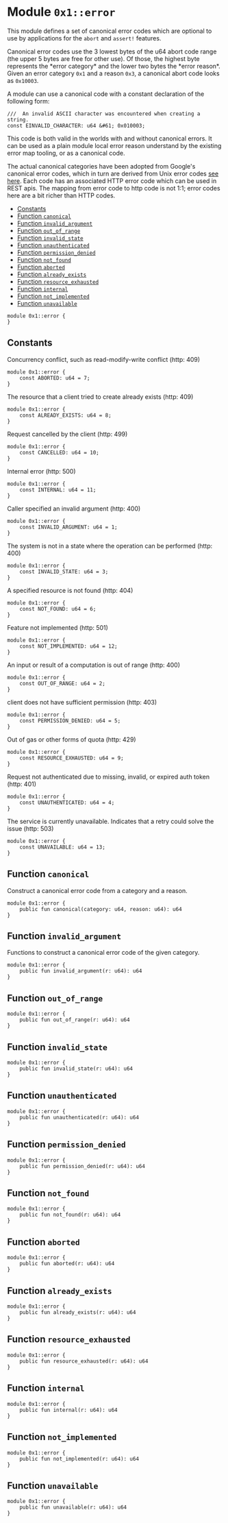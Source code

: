 <a id="0x1_error"></a>

# Module `0x1::error`

This module defines a set of canonical error codes which are optional to use by applications for the
`abort` and `assert!` features.

Canonical error codes use the 3 lowest bytes of the u64 abort code range (the upper 5 bytes are free for other use).
Of those, the highest byte represents the \*error category\* and the lower two bytes the \*error reason\*.
Given an error category `0x1` and a reason `0x3`, a canonical abort code looks as `0x10003`.

A module can use a canonical code with a constant declaration of the following form:

```
///  An invalid ASCII character was encountered when creating a string.
const EINVALID_CHARACTER: u64 &#61; 0x010003;
```

This code is both valid in the worlds with and without canonical errors. It can be used as a plain module local
error reason understand by the existing error map tooling, or as a canonical code.

The actual canonical categories have been adopted from Google&apos;s canonical error codes, which in turn are derived
from Unix error codes [see here](https://cloud.google.com/apis/design/errors#handling_errors). Each code has an
associated HTTP error code which can be used in REST apis. The mapping from error code to http code is not 1:1;
error codes here are a bit richer than HTTP codes.

- [Constants](#@Constants_0)
- [Function `canonical`](#0x1_error_canonical)
- [Function `invalid_argument`](#0x1_error_invalid_argument)
- [Function `out_of_range`](#0x1_error_out_of_range)
- [Function `invalid_state`](#0x1_error_invalid_state)
- [Function `unauthenticated`](#0x1_error_unauthenticated)
- [Function `permission_denied`](#0x1_error_permission_denied)
- [Function `not_found`](#0x1_error_not_found)
- [Function `aborted`](#0x1_error_aborted)
- [Function `already_exists`](#0x1_error_already_exists)
- [Function `resource_exhausted`](#0x1_error_resource_exhausted)
- [Function `internal`](#0x1_error_internal)
- [Function `not_implemented`](#0x1_error_not_implemented)
- [Function `unavailable`](#0x1_error_unavailable)

```move
module 0x1::error {
}
```

<a id="@Constants_0"></a>

## Constants

<a id="0x1_error_ABORTED"></a>

Concurrency conflict, such as read&#45;modify&#45;write conflict (http: 409)

```move
module 0x1::error {
    const ABORTED: u64 = 7;
}
```

<a id="0x1_error_ALREADY_EXISTS"></a>

The resource that a client tried to create already exists (http: 409)

```move
module 0x1::error {
    const ALREADY_EXISTS: u64 = 8;
}
```

<a id="0x1_error_CANCELLED"></a>

Request cancelled by the client (http: 499)

```move
module 0x1::error {
    const CANCELLED: u64 = 10;
}
```

<a id="0x1_error_INTERNAL"></a>

Internal error (http: 500)

```move
module 0x1::error {
    const INTERNAL: u64 = 11;
}
```

<a id="0x1_error_INVALID_ARGUMENT"></a>

Caller specified an invalid argument (http: 400)

```move
module 0x1::error {
    const INVALID_ARGUMENT: u64 = 1;
}
```

<a id="0x1_error_INVALID_STATE"></a>

The system is not in a state where the operation can be performed (http: 400)

```move
module 0x1::error {
    const INVALID_STATE: u64 = 3;
}
```

<a id="0x1_error_NOT_FOUND"></a>

A specified resource is not found (http: 404)

```move
module 0x1::error {
    const NOT_FOUND: u64 = 6;
}
```

<a id="0x1_error_NOT_IMPLEMENTED"></a>

Feature not implemented (http: 501)

```move
module 0x1::error {
    const NOT_IMPLEMENTED: u64 = 12;
}
```

<a id="0x1_error_OUT_OF_RANGE"></a>

An input or result of a computation is out of range (http: 400)

```move
module 0x1::error {
    const OUT_OF_RANGE: u64 = 2;
}
```

<a id="0x1_error_PERMISSION_DENIED"></a>

client does not have sufficient permission (http: 403)

```move
module 0x1::error {
    const PERMISSION_DENIED: u64 = 5;
}
```

<a id="0x1_error_RESOURCE_EXHAUSTED"></a>

Out of gas or other forms of quota (http: 429)

```move
module 0x1::error {
    const RESOURCE_EXHAUSTED: u64 = 9;
}
```

<a id="0x1_error_UNAUTHENTICATED"></a>

Request not authenticated due to missing, invalid, or expired auth token (http: 401)

```move
module 0x1::error {
    const UNAUTHENTICATED: u64 = 4;
}
```

<a id="0x1_error_UNAVAILABLE"></a>

The service is currently unavailable. Indicates that a retry could solve the issue (http: 503)

```move
module 0x1::error {
    const UNAVAILABLE: u64 = 13;
}
```

<a id="0x1_error_canonical"></a>

## Function `canonical`

Construct a canonical error code from a category and a reason.

```move
module 0x1::error {
    public fun canonical(category: u64, reason: u64): u64
}
```

<a id="0x1_error_invalid_argument"></a>

## Function `invalid_argument`

Functions to construct a canonical error code of the given category.

```move
module 0x1::error {
    public fun invalid_argument(r: u64): u64
}
```

<a id="0x1_error_out_of_range"></a>

## Function `out_of_range`

```move
module 0x1::error {
    public fun out_of_range(r: u64): u64
}
```

<a id="0x1_error_invalid_state"></a>

## Function `invalid_state`

```move
module 0x1::error {
    public fun invalid_state(r: u64): u64
}
```

<a id="0x1_error_unauthenticated"></a>

## Function `unauthenticated`

```move
module 0x1::error {
    public fun unauthenticated(r: u64): u64
}
```

<a id="0x1_error_permission_denied"></a>

## Function `permission_denied`

```move
module 0x1::error {
    public fun permission_denied(r: u64): u64
}
```

<a id="0x1_error_not_found"></a>

## Function `not_found`

```move
module 0x1::error {
    public fun not_found(r: u64): u64
}
```

<a id="0x1_error_aborted"></a>

## Function `aborted`

```move
module 0x1::error {
    public fun aborted(r: u64): u64
}
```

<a id="0x1_error_already_exists"></a>

## Function `already_exists`

```move
module 0x1::error {
    public fun already_exists(r: u64): u64
}
```

<a id="0x1_error_resource_exhausted"></a>

## Function `resource_exhausted`

```move
module 0x1::error {
    public fun resource_exhausted(r: u64): u64
}
```

<a id="0x1_error_internal"></a>

## Function `internal`

```move
module 0x1::error {
    public fun internal(r: u64): u64
}
```

<a id="0x1_error_not_implemented"></a>

## Function `not_implemented`

```move
module 0x1::error {
    public fun not_implemented(r: u64): u64
}
```

<a id="0x1_error_unavailable"></a>

## Function `unavailable`

```move
module 0x1::error {
    public fun unavailable(r: u64): u64
}
```
